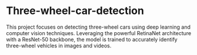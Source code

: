 # Three-wheel-car-detection
This project focuses on detecting three-wheel cars using deep learning and computer vision techniques. Leveraging the powerful RetinaNet architecture with a ResNet-50 backbone, the model is trained to accurately identify three-wheel vehicles in images and videos. 
